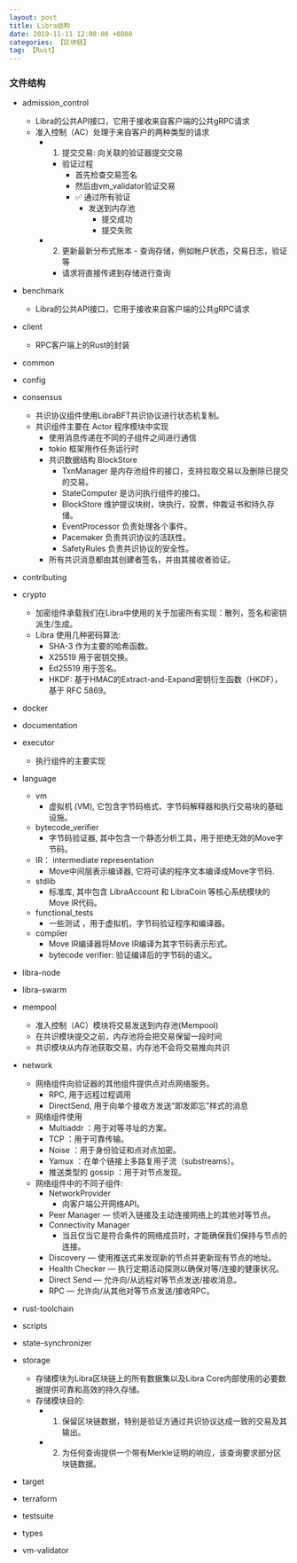 ```yaml
---
layout: post
title: Libra结构
date: 2019-11-11 12:00:00 +0800
categories: 【区块链】
tag: 【Rust】
---
```


### 文件结构

- admission_control
	- Libra的公共API接口，它用于接收来自客户端的公共gRPC请求
	- 准入控制（AC）处理于来自客户的两种类型的请求
		- 1. 提交交易: 向关联的验证器提交交易
			- 验证过程
				- 首先检查交易签名
				- 然后由vm_validator验证交易
				- ✅ 通过所有验证
					- 发送到内存池
						- 提交成功
						- 提交失败

		- 2. 更新最新分布式账本 - 查询存储，例如帐户状态，交易日志，验证等
			- 请求将直接传递到存储进行查询
- benchmark
	- Libra的公共API接口，它用于接收来自客户端的公共gRPC请求 
- client
	- RPC客户端上的Rust的封装
	
- common

- config

- consensus
	- 共识协议组件使用LibraBFT共识协议进行状态机复制。
	- 共识组件主要在 Actor 程序模块中实现
		- 使用消息传递在不同的子组件之间进行通信
		- tokio 框架用作任务运行时
		- 共识数据结构 BlockStore
			- TxnManager 是内存池组件的接口，支持拉取交易以及删除已提交的交易。
			- StateComputer 是访问执行组件的接口。
			- BlockStore 维护提议块树，块执行，投票，仲裁证书和持久存储。
			- EventProcessor 负责处理各个事件。
			- Pacemaker 负责共识协议的活跃性。
			- SafetyRules 负责共识协议的安全性。
		- 所有共识消息都由其创建者签名，并由其接收者验证。
- contributing
- crypto
	- 加密组件承载我们在Libra中使用的关于加密所有实现：散列，签名和密钥派生/生成。
	- Libra 使用几种密码算法:
		- SHA-3 作为主要的哈希函数。
		- X25519 用于密钥交换。
		- Ed25519 用于签名。
		- HKDF: 基于HMAC的Extract-and-Expand密钥衍生函数（HKDF），基于 RFC 5869。
- docker
- documentation
- executor
	- 执行组件的主要实现
- language
	- vm
		- 虚拟机 (VM), 它包含字节码格式、字节码解释器和执行交易块的基础设施。
	- bytecode_verifier
		- 字节码验证器, 其中包含一个静态分析工具，用于拒绝无效的Move字节码。
	- IR： intermediate representation
		- Move中间层表示编译器, 它将可读的程序文本编译成Move字节码. 
	- stdlib
		- 标准库, 其中包含 LibraAccount 和 LibraCoin 等核心系统模块的Move IR代码。
	- functional_tests
		- 一些测试 ，用于虚拟机，字节码验证程序和编译器。
	- compiler
		- Move IR编译器将Move IR编译为其字节码表示形式。
		- bytecode verifier: 验证编译后的字节码的语义。
- libra-node
- libra-swarm
- mempool
	- 准入控制（AC）模块将交易发送到内存池(Mempool)
	- 在共识模块提交之前，内存池将会把交易保留一段时间
	- 共识模块从内存池获取交易，内存池不会将交易推向共识

- network
	- 网络组件向验证器的其他组件提供点对点网络服务。
		- RPC, 用于远程过程调用
		- DirectSend, 用于向单个接收方发送“即发即忘”样式的消息
	- 网络组件使用
		- Multiaddr ：用于对等寻址的方案。
		- TCP ：用于可靠传输。
		- Noise ：用于身份验证和点对点加密。
		- Yamux ：在单个链接上多路复用子流（substreams）。
		- 推送类型的 gossip ：用于对节点发现。
	- 网络组件中的不同子组件:
		- NetworkProvider
			- 向客户端公开网络API。
		- Peer Manager 
			— 侦听入链接及主动连接网络上的其他对等节点。
		- Connectivity Manager
			- 当且仅当它是符合条件的网络成员时，才能确保我们保持与节点的连接。
		- Discovery
			— 使用推送式来发现新的节点并更新现有节点的地址。
		- Health Checker 
			— 执行定期活动探测以确保对等/连接的健康状况。
		- Direct Send 
			— 允许向/从远程对等节点发送/接收消息。
		- RPC 
			— 允许向/从其他对等节点发送/接收RPC。

- rust-toolchain
- scripts
- state-synchronizer
- storage
	- 存储模块为Libra区块链上的所有数据集以及Libra Core内部使用的必要数据提供可靠和高效的持久存储。
	- 存储模块目的:
		- 1. 保留区块链数据，特别是验证方通过共识协议达成一致的交易及其输出。
		- 2. 为任何查询提供一个带有Merkle证明的响应，该查询要求部分区块链数据。

- target
- terraform
- testsuite
- types
- vm-validator
